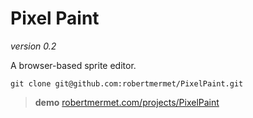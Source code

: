 # Pixel Paint

*version 0.2*

A browser-based sprite editor.

    git clone git@github.com:robertmermet/PixelPaint.git

>**demo** [robertmermet.com/projects/PixelPaint](http://robertmermet.com/projects/PixelPaint)
